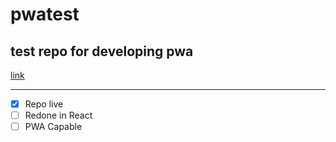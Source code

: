 # pwatest
test repo for developing pwa
---
[link](https://aia-dan.github.io/pwatest/)

---
- [X] Repo live
- [ ] Redone in React
- [ ] PWA Capable
